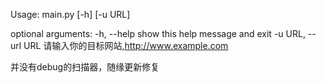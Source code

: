 Usage: main.py [-h] [-u URL]

optional arguments:
  -h, --help         show this help message and exit
  -u URL, --url URL  请输入你的目标网站,http://www.example.com
  
  
  
 并没有debug的扫描器，随缘更新修复
